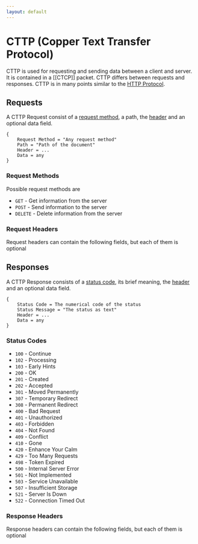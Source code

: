 ```yaml
---
layout: default
---
```


# CTTP (Copper Text Transfer Protocol)

CTTP is used for requesting and sending data between a client and server. It is contained in a [[CTCP]] packet.
CTTP differs between requests and responses.
CTTP is in many points similar to the [HTTP Protocol](https://developer.mozilla.org/en-US/docs/Web/HTTP/Basics_of_HTTP).

## Requests

A CTTP Request consist of a [request method](https://github.com/Racooder/copper-os/wiki/CTTP#request-methods), a path, the [header](https://github.com/Racooder/copper-os/wiki/CTTP#request-headers) and an optional data field.

```
{
	Request Method = "Any request method"
	Path = "Path of the document"
	Header = ...
	Data = any
}
```

### Request Methods

Possible request methods are

- `GET` - Get information from the server
- `POST` - Send information to the server
- `DELETE` - Delete information from the server

### Request Headers

Request headers can contain the following fields, but each of them is optional

## Responses

A CTTP Response consists of a [status code](https://github.com/Racooder/copper-os/wiki/CTTP#status-codes), its brief meaning, the [header](https://github.com/Racooder/copper-os/wiki/CTTP#response-headers) and an optional data field.

```
{
	Status Code = The numerical code of the status
	Status Message = "The status as text"
	Header = ...
	Data = any
}
```

### Status Codes

- `100` - Continue
- `102` - Processing
- `103` - Early Hints
- `200` - OK
- `201` - Created
- `202` - Accepted
- `301` - Moved Permanently
- `307` - Temporary Redirect
- `308` - Permanent Redirect
- `400` - Bad Request
- `401` - Unauthorized
- `403` - Forbidden
- `404` - Not Found
- `409` - Conflict
- `410` - Gone
- `420` - Enhance Your Calm
- `429` - Too Many Requests
- `498` - Token Expired
- `500` - Internal Server Error
- `501` - Not Implemented
- `503` - Service Unavailable
- `507` - Insufficient Storage
- `521` - Server Is Down
- `522` - Connection Timed Out

### Response Headers

Response headers can contain the following fields, but each of them is optional
